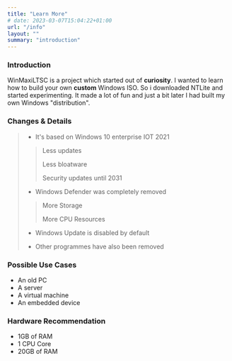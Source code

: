```yaml
---
title: "Learn More"
# date: 2023-03-07T15:04:22+01:00
url: "/info"
layout: ""
summary: "introduction"
---
```



### Introduction

WinMaxiLTSC is a project which started out of **curiosity**. I wanted to learn how to build your own **custom** Windows ISO. So i downloaded NTLite and started experimenting. It made a lot of fun and just a bit later I had built my own Windows "distribution". 

### Changes  & Details

> - It's based on Windows 10 enterprise IOT 2021
>
>> Less updates
>>
>> Less bloatware
>>
>> Security updates until 2031
>
> - Windows Defender was completely removed
>
>> More Storage
>>
>> More CPU Resources
>
> - Windows Update is disabled by default
>
> - Other programmes have also been removed

### Possible Use Cases

- An old PC
- A server
- A virtual machine
- An embedded device

### Hardware Recommendation

- 1GB of RAM
- 1 CPU Core
- 20GB of RAM
